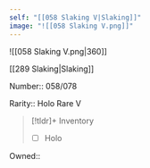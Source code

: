 ```yaml
---
self: "[[058 Slaking V|Slaking]]"
image: "![[058 Slaking V.png]]"
---
```


![[058 Slaking V.png|360]]

[[289 Slaking|Slaking]]

Number:: 058/078

Rarity:: Holo Rare V

> [!tldr]+ Inventory
> - [ ] Holo

Owned:: 

